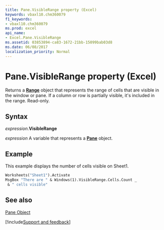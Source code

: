 ```yaml
---
title: Pane.VisibleRange property (Excel)
keywords: vbaxl10.chm360079
f1_keywords:
- vbaxl10.chm360079
ms.prod: excel
api_name:
- Excel.Pane.VisibleRange
ms.assetid: 03853894-ca83-1672-21bb-15099bab03d8
ms.date: 06/08/2017
localization_priority: Normal
---
```



# Pane.VisibleRange property (Excel)

Returns a  **[Range](Excel.Range(object).md)** object that represents the range of cells that are visible in the window or pane. If a column or row is partially visible, it's included in the range. Read-only.


## Syntax

_expression_.**VisibleRange**

_expression_ A variable that represents a **[Pane](Excel.Pane.md)** object.


## Example

This example displays the number of cells visible on Sheet1.


```vb
Worksheets("Sheet1").Activate 
MsgBox "There are " & Windows(1).VisibleRange.Cells.Count _ 
 & " cells visible"
```


## See also


[Pane Object](Excel.Pane.md)

[!include[Support and feedback](~/includes/feedback-boilerplate.md)]